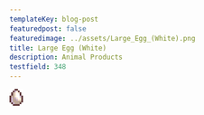 ```yaml
---
templateKey: blog-post
featuredpost: false
featuredimage: ../assets/Large_Egg_(White).png
title: Large Egg (White)
description: Animal Products
testfield: 348
---
```

![Large Egg (White)](../assets/Large_Egg_(White).png)